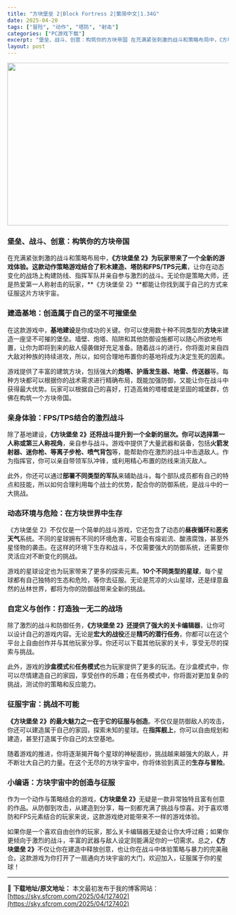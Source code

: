 ```yaml
---
title: "方块堡垒 2|Block Fortress 2|繁简中文|1.34G"
date: 2025-04-20
tags: ["冒险", "动作", "塔防", "射击"]
categories: ["PC游戏下载"]
excerpt: "堡垒、战斗、创意：构筑你的方块帝国 在充满紧张刺激的战斗和策略布局中，《方块堡垒 2》为玩家带来了一个全新的游戏体验。这款动作策略游戏结合了积木建造、塔防和FPS/TPS元素，让你在动态变化的战场上构建防线、指挥军队并亲自参与激烈的战斗。无论你是策略大师，还是热爱第一人称射击的玩家，**《方块堡垒 &hellip;"
layout: post
---
```


<img class="aligncenter size-full wp-image-127403" src="https://sky.sfcrom.com/wp-content/uploads/2025/04/2025042015433891.webp" alt="" width="660" height="370" />
<h3>堡垒、战斗、创意：构筑你的方块帝国</h3>
在充满紧张刺激的战斗和策略布局中，<strong>《方块堡垒 2》为玩家带来了一个全新的游戏体验。这款动作策略游戏结合了积木建造、塔防和FPS/TPS元素</strong>，让你在动态变化的战场上构建防线、指挥军队并亲自参与激烈的战斗。无论你是策略大师，还是热爱第一人称射击的玩家，**《方块堡垒 2》**都能让你找到属于自己的方式来征服这片方块宇宙。
<h3>建造基地：创造属于自己的坚不可摧堡垒</h3>
在这款游戏中，<strong>基地建设</strong>是你成功的关键。你可以使用数十种不同类型的<strong>方块</strong>来建造一座坚不可摧的堡垒。墙壁、炮塔、陷阱和其他防御设施都可以随心所欲地布置，让你为即将到来的敌人侵袭做好充足准备。随着战斗的进行，你将面对来自四大敌对种族的持续进攻，所以，如何合理地布置你的基地将成为决定生死的因素。

游戏提供了丰富的建筑方块，包括强大的<strong>炮塔、护盾发生器、地雷、传送器</strong>等。每种方块都可以根据你的战术需求进行精确布局，既能加强防御，又能让你在战斗中获得最大优势。玩家可以根据自己的喜好，打造高耸的塔楼或是坚固的城堡群，仿佛在构筑一个方块帝国。
<h3>亲身体验：FPS/TPS结合的激烈战斗</h3>
除了基地建设，<strong>《方块堡垒 2》还将战斗提升到一个全新的层次。你可以选择第一人称或第三人称视角</strong>，亲自参与战斗。游戏中提供了大量武器和装备，包括<strong>火箭发射器、迷你枪、等离子步枪、喷气背包</strong>等，能帮助你在激烈的战斗中击退敌人。作为指挥官，你可以亲自带领军队冲锋，或利用精心布置的防线来消灭敌人。

此外，你还可以通过<strong>部署不同类型的军队</strong>来辅助战斗。每个部队成员都有自己的特点和技能，所以如何合理利用每个战士的优势，配合你的防御系统，是战斗中的一大挑战。
<h3>动态环境与危险：在方块世界中生存</h3>
《方块堡垒 2》不仅仅是一个简单的战斗游戏，它还包含了动态的<strong>昼夜循环</strong>和<strong>恶劣天气</strong>系统。不同的星球拥有不同的环境危害，可能会有熔岩流、酸液腐蚀，甚至外星怪物的袭击。在这样的环境下生存和战斗，不仅需要强大的防御系统，还需要你灵活应对不断变化的挑战。

游戏的星球设定也为玩家带来了更多的探索元素。<strong>10个不同类型的星球</strong>，每个星球都有自己独特的生态和危险，等你去征服。无论是荒凉的火山星球，还是绿意盎然的丛林世界，都将为你的防御战带来全新的挑战。
<h3>自定义与创作：打造独一无二的战场</h3>
除了激烈的战斗和防御任务，<strong>《方块堡垒 2》还提供了强大的关卡编辑器</strong>，让你可以设计自己的游戏内容。无论是<strong>宏大的战役</strong>还是<strong>精巧的潜行任务</strong>，你都可以在这个平台上自由创作并与其他玩家分享。你还可以下载其他玩家的关卡，享受无尽的探索与挑战。

此外，游戏的<strong>沙盒模式</strong>和<strong>任务模式</strong>也为玩家提供了更多的玩法。在沙盒模式中，你可以尽情建造自己的家园，享受创作的乐趣；在任务模式中，你将面对更加复杂的挑战，测试你的策略和反应能力。
<h3>征服宇宙：挑战不可能</h3>
<strong>《方块堡垒 2》的最大魅力之一在于它的征服与创造</strong>。不仅仅是防御敌人的攻击，你还可以建造属于自己的家园，探索未知的星球。在<strong>指挥舰上</strong>，你可以自由规划和建造，甚至打造属于你自己的太空基地。

随着游戏的推进，你将逐渐揭开每个星球的神秘面纱，挑战越来越强大的敌人，并不断壮大自己的力量。在这个无尽的方块宇宙中，你将体验到真正的<strong>生存与冒险</strong>。
<h3>小编语：方块宇宙中的创造与征服</h3>
作为一个动作与策略结合的游戏，<strong>《方块堡垒 2》</strong>无疑是一款非常独特且富有创意的作品。从防御到攻击，从建造到分享，每一刻都充满了挑战与惊喜。对于喜欢塔防和FPS元素结合的玩家来说，这款游戏绝对能带来不一样的游戏体验。

如果你是一个喜欢自由创作的玩家，那么关卡编辑器无疑会让你大呼过瘾；如果你更倾向于激烈的战斗，丰富的武器与敌人设定则能满足你的一切需求。总之，<strong>《方块堡垒 2》</strong>不仅让你在建造中释放创意，也让你在战斗中体验策略与暴力的完美融合。这款游戏为你打开了一扇通向方块宇宙的大门，欢迎加入，征服属于你的星球！

---
📖 **下载地址/原文地址：** 本文最初发布于我的博客网站：[https://sky.sfcrom.com/2025/04/127402](https://sky.sfcrom.com/2025/04/127402)
